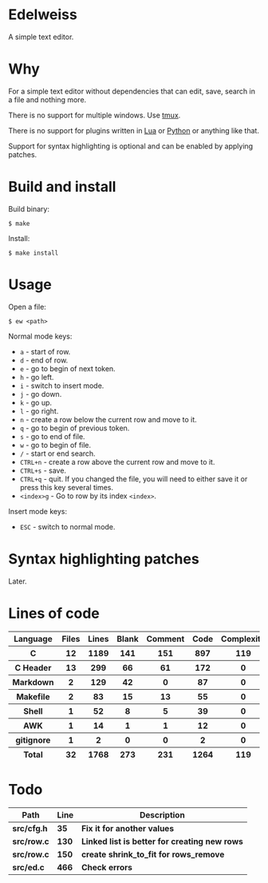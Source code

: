 # Edelweiss

A simple text editor.

# Why

For a simple text editor without dependencies that can edit, save, search in a file and nothing more.

There is no support for multiple windows. Use [tmux](https://github.com/tmux/tmux).

There is no support for plugins written in [Lua](https://en.wikipedia.org/wiki/Lua_(programming_language)) or [Python](https://en.wikipedia.org/wiki/Python_(programming_language)) or anything like that.

Support for syntax highlighting is optional and can be enabled by applying patches.

# Build and install

Build binary:

```
$ make
```

Install:

```
$ make install
```

# Usage

Open a file:

```
$ ew <path>
```

Normal mode keys:

- `a` - start of row.
- `d` - end of row.
- `e` - go to begin of next token.
- `h` - go left.
- `i` - switch to insert mode.
- `j` - go down.
- `k` - go up.
- `l` - go right.
- `n` - create a row  below the current row and move to it.
- `q` - go to begin of previous token.
- `s` - go to end of file.
- `w` - go to begin of file.
- `/` - start or end search.
- `CTRL+n` - create a row above the current row and move to it.
- `CTRL+s` - save.
- `CTRL+q` - quit. If you changed the file, you will need to either save it or press this key several times.
- `<index>g` - Go to row by its index `<index>`.

Insert mode keys:

- `ESC` - switch to normal mode.

# Syntax highlighting patches

Later.

# Lines of code

<table id="scc-table">
	<thead><tr>
		<th>Language</th>
		<th>Files</th>
		<th>Lines</th>
		<th>Blank</th>
		<th>Comment</th>
		<th>Code</th>
		<th>Complexity</th>
		<th>Bytes</th>
	</tr></thead>
	<tbody><tr>
		<th>C</th>
		<th>12</th>
		<th>1189</th>
		<th>141</th>
		<th>151</th>
		<th>897</th>
		<th>119</th>
		<th>22680</th>
	</tr><tr>
		<th>C Header</th>
		<th>13</th>
		<th>299</th>
		<th>66</th>
		<th>61</th>
		<th>172</th>
		<th>0</th>
		<th>6480</th>
	</tr><tr>
		<th>Markdown</th>
		<th>2</th>
		<th>129</th>
		<th>42</th>
		<th>0</th>
		<th>87</th>
		<th>0</th>
		<th>2740</th>
	</tr><tr>
		<th>Makefile</th>
		<th>2</th>
		<th>83</th>
		<th>15</th>
		<th>13</th>
		<th>55</th>
		<th>0</th>
		<th>1911</th>
	</tr><tr>
		<th>Shell</th>
		<th>1</th>
		<th>52</th>
		<th>8</th>
		<th>5</th>
		<th>39</th>
		<th>0</th>
		<th>1008</th>
	</tr><tr>
		<th>AWK</th>
		<th>1</th>
		<th>14</th>
		<th>1</th>
		<th>1</th>
		<th>12</th>
		<th>0</th>
		<th>220</th>
	</tr><tr>
		<th>gitignore</th>
		<th>1</th>
		<th>2</th>
		<th>0</th>
		<th>0</th>
		<th>2</th>
		<th>0</th>
		<th>11</th>
	</tr></tbody>
	<tfoot><tr>
		<th>Total</th>
		<th>32</th>
		<th>1768</th>
		<th>273</th>
		<th>231</th>
		<th>1264</th>
		<th>119</th>
    	<th>35050</th>
	</tr></tfoot>
	</table>

# Todo

|Path|Line|Description|
|-|-|-|
|**src/cfg.h**|**35**|**Fix it for another values**|
|**src/row.c**|**130**|**Linked list is better for creating new rows**|
|**src/row.c**|**150**|**create shrink_to_fit for rows_remove**|
|**src/ed.c**|**466**|**Check errors**|
